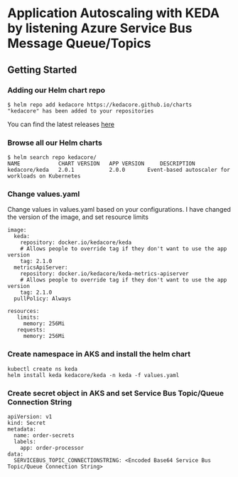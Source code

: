 # Application Autoscaling with KEDA by listening Azure Service Bus Message Queue/Topics 

## Getting Started
### Adding our Helm chart repo

```console
$ helm repo add kedacore https://kedacore.github.io/charts
"kedacore" has been added to your repositories
```
You can find the latest releases [here](https://github.com/kedacore/charts/releases)

### Browse all our Helm charts
```
$ helm search repo kedacore/
NAME            CHART VERSION   APP VERSION     DESCRIPTION
kedacore/keda	2.0.1        	2.0.0      	Event-based autoscaler for workloads on Kubernetes
```
### Change values.yaml
Change values in values.yaml based on your configurations. I have changed the version of the image, and set resource limits

```
image:
  keda:
    repository: docker.io/kedacore/keda
    # Allows people to override tag if they don't want to use the app version
    tag: 2.1.0
  metricsApiServer:
    repository: docker.io/kedacore/keda-metrics-apiserver
    # Allows people to override tag if they don't want to use the app version
    tag: 2.1.0
  pullPolicy: Always
```
```
resources: 
   limits:
     memory: 256Mi
   requests:
     memory: 256Mi
 ```
 ### Create namespace in AKS and install the helm chart
 ```
 kubectl create ns keda
 helm install keda kedacore/keda -n keda -f values.yaml
  ```
 ### Create secret object in AKS and set Service Bus Topic/Queue Connection String
  ```
 apiVersion: v1
  kind: Secret
  metadata:
    name: order-secrets
    labels:
      app: order-processor
  data:
    SERVICEBUS_TOPIC_CONNECTIONSTRING: <Encoded Base64 Service Bus Topic/Queue Connection String>
 ```

